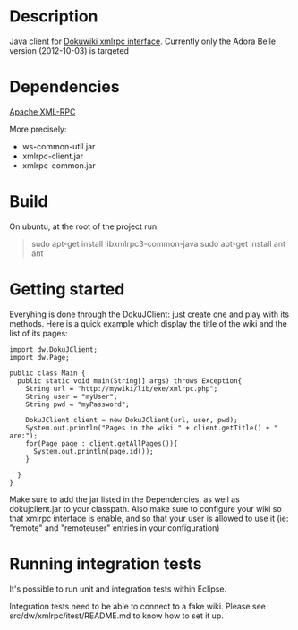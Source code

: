 Description
===========

Java client for [Dokuwiki xmlrpc interface](https://www.dokuwiki.org/devel:xmlrpc).
Currently only the Adora Belle version (2012-10-03) is targeted

Dependencies
============
[Apache XML-RPC](http://ws.apache.org/xmlrpc/download.html)

More precisely:
  * ws-common-util.jar
  * xmlrpc-client.jar
  * xmlrpc-common.jar

Build
=====
On ubuntu, at the root of the project run:

> sudo apt-get install libxmlrpc3-common-java
> sudo apt-get install ant
> ant

Getting started
===============
Everyhing is done through the DokuJClient: just create one and play with its methods.
Here is a quick example which display the title of the wiki and the list of its pages:

    import dw.DokuJClient;
    import dw.Page;
    
    public class Main {
      public static void main(String[] args) throws Exception{
        String url = "http://mywiki/lib/exe/xmlrpc.php";
        String user = "myUser";
        String pwd = "myPassword";

        DokuJClient client = new DokuJClient(url, user, pwd);
        System.out.println("Pages in the wiki " + client.getTitle() + " are:");
        for(Page page : client.getAllPages()){
          System.out.println(page.id());
        }

      }
    }

Make sure to add the jar listed in the Dependencies, as well as dokujclient.jar to your classpath.
Also make sure to configure your wiki so that xmlrpc interface is enable, and so that your user is
allowed to use it (ie: "remote" and "remoteuser" entries in your configuration)

Running integration tests
==========================
It's possible to run unit and integration tests within Eclipse.

Integration tests need to be able to connect to a fake wiki.
Please see src/dw/xmlrpc/itest/README.md to know how to set it up.
